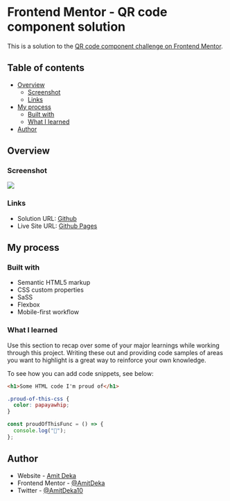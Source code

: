 # Frontend Mentor - QR code component solution

This is a solution to the [QR code component challenge on Frontend Mentor](https://www.frontendmentor.io/challenges/qr-code-component-iux_sIO_H).

## Table of contents

- [Overview](#overview)
  - [Screenshot](#screenshot)
  - [Links](#links)
- [My process](#my-process)
  - [Built with](#built-with)
  - [What I learned](#what-i-learned)
- [Author](#author)

## Overview

### Screenshot

![](https://i.ibb.co/4ZY1nBL/Frontend-Mentor-QR-code-component.png)

### Links

- Solution URL: [Github](https://github.com/AmitDeka/Frontend-Mentor---QR-code-component)
- Live Site URL: [Github Pages](https://amitdeka.github.io/Frontend-Mentor-QR-code-component/)

## My process

### Built with

- Semantic HTML5 markup
- CSS custom properties
- SaSS
- Flexbox
- Mobile-first workflow

### What I learned

Use this section to recap over some of your major learnings while working through this project. Writing these out and providing code samples of areas you want to highlight is a great way to reinforce your own knowledge.

To see how you can add code snippets, see below:

```html
<h1>Some HTML code I'm proud of</h1>
```

```css
.proud-of-this-css {
  color: papayawhip;
}
```

```js
const proudOfThisFunc = () => {
  console.log("🎉");
};
```

## Author

- Website - [Amit Deka](https://amitdeka.github.io/)
- Frontend Mentor - [@AmitDeka](https://www.frontendmentor.io/profile/AmitDeka)
- Twitter - [@AmitDeka10](https://www.twitter.com/AmitDeka10)
